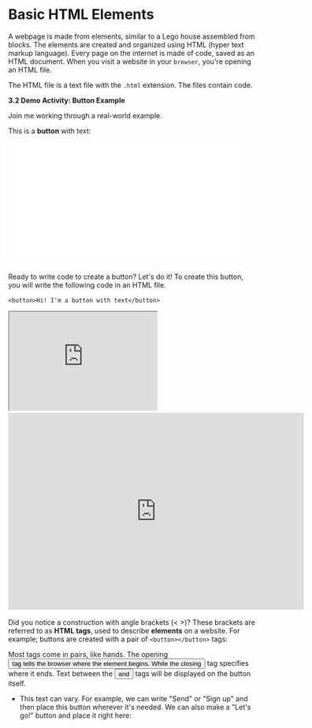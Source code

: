 # Basic HTML Elements

A webpage is made from elements, similar to a Lego house assembled from blocks. The elements are created and organized using HTML (hyper text markup language). Every page on the internet is made of code, saved as an HTML document. When you visit a website in your ```browser```, you're opening an HTML file.

The HTML file is a text file with the ```.html``` extension. The files contain code.

**3.2 Demo Activity: Button Example**

Join me working through a real-world example.

This is a **button** with text:

![](https://github.com/DrVicki/intro-web-dev/blob/master/HTML/images/blue-button-with-text.gif)

Ready to write code to create a button? Let's do it!
To create this button, you will write the following code in an HTML file.

```
<button>Hi! I'm a button with text</button>
```

<div>
  <iframe id="inlineFrameExample"
      title="Inline Frame Example"
      width="300"
      height="200"
      src="https://stackblitz.com/edit/intro-to-web-button?embed=1&file=index.html">
  </iframe>
</div>

<iframe src="https://stackblitz.com/edit/intro-to-web-button?embed=1&file=index.html" style="border:0px #ffffff none;" name="button" scrolling="no" frameborder="1" marginheight="0px" marginwidth="0px" height="400px" width="600px" allowfullscreen></iframe>


Did you notice a construction with angle brackets (< >)? These brackets are referred to as **HTML tags**, used to describe **elements** on a website. For example; buttons are created with a pair of ```<button></button>``` tags:

Most tags come in pairs, like hands. The opening <button> tag tells the browser where the element begins. While the closing </button> tag specifies where it ends. Text between the <button> and </button> tags will be displayed on the button itself.
- This text can vary. For example, we can write "Send" or "Sign up" and then place this button wherever it's needed. We can also make a "Let's go!" button and place it right here:


